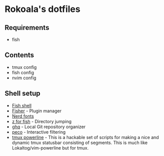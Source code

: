 # Rokoala's dotfiles

## Requirements

- fish

## Contents

- tmux config
- fish config
- nvim config

## Shell setup
- [Fish shell](https://fishshell.com/)
- [Fisher](https://github.com/jorgebucaran/fisher) - Plugin manager
- [Nerd fonts](https://github.com/ryanoasis/nerd-fonts)
- [z for fish](https://github.com/jethrokuan/z) - Directory jumping
- [ghq](https://github.com/x-motemen/ghq) - Local Git repository organizer
- [peco](https://github.com/peco/peco) - Interactive filtering
- [tmux powerline](https://github.com/erikw/tmux-powerline) - This is a hackable set of scripts for making a nice and dynamic tmux statusbar consisting of segments. This is much like Lokaltog/vim-powerline but for tmux.
